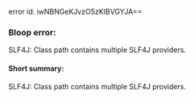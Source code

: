 error id: iwNBNGeKJvzO5zKIBVGYJA==
### Bloop error:

SLF4J: Class path contains multiple SLF4J providers.
#### Short summary: 

SLF4J: Class path contains multiple SLF4J providers.